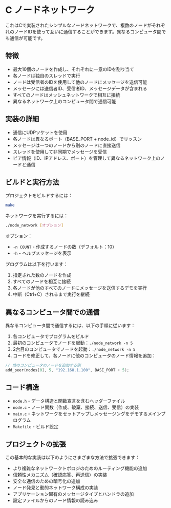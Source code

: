# C ノードネットワーク

これはCで実装されたシンプルなノードネットワークで、複数のノードがそれぞれのノードIDを使って互いに通信することができます。異なるコンピュータ間でも通信が可能です。

## 特徴

- 最大10個のノードを作成し、それぞれに一意のIDを割り当て
- 各ノードは独自のスレッドで実行
- ノードは受信者のIDを使用して他のノードにメッセージを送信可能
- メッセージには送信者ID、受信者ID、メッセージデータが含まれる
- すべてのノードはメッシュネットワークで相互に接続
- 異なるネットワーク上のコンピュータ間で通信可能

## 実装の詳細

- 通信にUDPソケットを使用
- 各ノードは異なるポート（BASE_PORT + node_id）でリッスン
- メッセージは一つのノードから別のノードに直接送信
- スレッドを使用して非同期でメッセージを受信
- ピア情報（ID、IPアドレス、ポート）を管理して異なるネットワーク上のノードと通信

## ビルドと実行方法

プロジェクトをビルドするには：

```bash
make
```

ネットワークを実行するには：

```bash
./node_network [オプション]
```

オプション：
- `-n COUNT` - 作成するノードの数（デフォルト：10）
- `-h` - ヘルプメッセージを表示

プログラムは以下を行います：
1. 指定された数のノードを作成
2. すべてのノードを相互に接続
3. 各ノードが他のすべてのノードにメッセージを送信するデモを実行
4. 中断（Ctrl+C）されるまで実行を継続

## 異なるコンピュータ間での通信

異なるコンピュータ間で通信するには、以下の手順に従います：

1. 各コンピュータでプログラムをビルド
2. 最初のコンピュータでノードを起動：`./node_network -n 5`
3. 2台目のコンピュータでノードを起動：`./node_network -n 5`
4. コードを修正して、各ノードに他のコンピュータのノード情報を追加：

```c
// 他のコンピュータのノードを追加する例
add_peer(nodes[0], 5, "192.168.1.100", BASE_PORT + 5);
```

## コード構造

- `node.h` - データ構造と関数宣言を含むヘッダーファイル
- `node.c` - ノード関数（作成、破棄、接続、送信、受信）の実装
- `main.c` - ネットワークをセットアップしメッセージングをデモするメインプログラム
- `Makefile` - ビルド設定

## プロジェクトの拡張

この基本的な実装は以下のようにさまざまな方法で拡張できます：
- より複雑なネットワークトポロジのためのルーティング機能の追加
- 信頼性メカニズム（確認応答、再送信）の実装
- 安全な通信のための暗号化の追加
- ノード発見と動的ネットワーク構成の実装
- アプリケーション固有のメッセージタイプとハンドラの追加
- 設定ファイルからのノード情報の読み込み